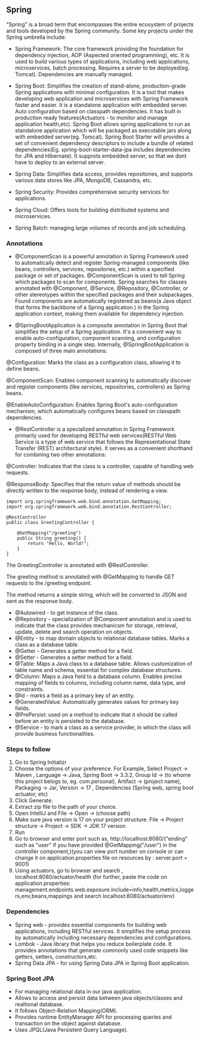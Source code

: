 ## Spring

"Spring" is a broad term that encompasses the entire ecosystem of projects and tools developed by the Spring community.
Some key projects under the Spring umbrella include:

- Spring Framework: The core framework providing the foundation for dependency injection, AOP (Aspected oriented programming), etc. It is used to build various types of applications, including web applications, microservices, batch processing. Requires a server to be deployed(eg. Tomcat). Dependencies are manually managed.

- Spring Boot: Simplifies the creation of stand-alone, production-grade Spring applications with minimal configuration. It is a tool that makes developing web application and microservices with Spring Framework faster and easier. It is a standalone application with embedded server. Auto configuration based on classpath dependencies. It has built in production ready features(Actuators - to monitor and manage application health,etc). Spring Boot allows spring applications to run as standalone application which will be packaged as executable jars along with embedded server(eg. Tomcat). Spring Boot Starter will provides a set of convenient dependency descriptors to include a bundle of related dependencies(Eg. spring-boot-starter-data-jpa includes dependencies for JPA and Hibernate). It supprots embedded server, so that we dont have to deploy to an external server.

- Spring Data: Simplifies data access, provides repositories, and supports various data stores like JPA, MongoDB, Cassandra, etc.

- Spring Security: Provides comprehensive security services for applications.

- Spring Cloud: Offers tools for building distributed systems and microservices.

- Spring Batch: managing large volumes of records and job scheduling.

### Annotations

- @ComponentScan is a powerful annotation in Spring Framework used to automatically detect and register Spring-managed components (like beans, controllers, services, repositories, etc.) within a specified package or set of packages. @ComponentScan is used to tell Spring which packages to scan for components. Spring searches for classes annotated with @Component, @Service, @Repository, @Controller, or other stereotypes within the specified packages and their subpackages. Found components are automatically registered as beans(a Java object that forms the backbone of a Spring application.) in the Spring application context, making them available for dependency injection.

- @SpringBootApplication is a composite annotation in Spring Boot that simplifies the setup of a Spring application. It's a convenient way to enable auto-configuration, component scanning, and configuration property binding in a single step.
  Internally, @SpringBootApplication is composed of three main annotations:

@Configuration: Marks the class as a configuration class, allowing it to define beans.

@ComponentScan: Enables component scanning to automatically discover and register components (like services, repositories, controllers) as Spring beans.

@EnableAutoConfiguration: Enables Spring Boot's auto-configuration mechanism, which automatically configures beans based on classpath dependencies.

- @RestController is a specialized annotation in Spring Framework primarily used for developing RESTful web services(RESTful Web Service is a type of web service that follows the Representational State Transfer (REST) architectural style). It serves as a convenient shorthand for combining two other annotations:

@Controller: Indicates that the class is a controller, capable of handling web requests.

@ResponseBody: Specifies that the return value of methods should be directly written to the response body, instead of rendering a view.

```
import org.springframework.web.bind.annotation.GetMapping;
import org.springframework.web.bind.annotation.RestController;

@RestController
public class GreetingController {

    @GetMapping("/greeting")
    public String greeting() {
        return "Hello, World!";
    }
}
```

The GreetingController is annotated with @RestController.

The greeting method is annotated with @GetMapping to handle GET requests to the /greeting endpoint.

The method returns a simple string, which will be converted to JSON and sent as the response body.

- @Autowired - to get instance of the class.
- @Repository - specialization of @Component annotation and is used to indicate that the class provides mechanicsm for storage, retrieval, update, delete and search operation on objects.
- @Entity -  to map domain objects to relational database tables. Marks a class as a database table.
- @Getter - Generates a getter method for a field.
- @Setter - Generates a setter method for a field.
- @Table: Maps a Java class to a database table. Allows customization of table name and schema, essential for complex database structures.
- @Column: Maps a Java field to a database column. Enables precise mapping of fields to columns, including column name, data type, and constraints.
- @Id - marks a field as a primary key of an entity.
- @GeneratedValue: Automatically generates values for primary key fields.
- @PrePersist: used on a method to indicate that it should be called before an entity is persisted to the database.
- @Service - to mark a class as a service provider, in which the class will provide business functionalities.

### Steps to follow

1. Go to Spring Initializr
2. Choose the options of your preference. For Example, Select Project -> Maven , Language -> Java, Spring Boot -> 3.3.2, Group Id -> (to whome this project belogs to, eg. com.personal), Artifact -> (project name), Packaging -> Jar, Version -> 17 , Dependencies (Spring web, spring boot actuator, etc)
3. Click Generate.
4. Extract zip file to the path of your choice.
5. Open IntelliJ and File -> Open -> (choose path)
6. Make sure java version is 17 on your project structure. File -> Project structure -> Project -> SDK -> JDK 17 version
7. Run
8. Go to browser and enter port such as, http://localhost:8080/("ending" such as "user" if you have provided @GetMapping("/user") in the controller component,)(you can view port number on console or can change it on application.properties file on resources by : server.port = 9001)
9. Using actuators, go to browser and search , localhost:8080/actuator/health (for further, paste the code on application.properties: management.endpoints.web.exposure.include=info,health,metrics,loggers,env,beans,mappings and search localhost:8080/actuator/env)

### Dependencies
- Spring web - provides essential components for building web applications, including RESTful services. It simplifies the setup process by automatically including necessary dependencies and configurations.
- Lombok - Java library that helps you reduce boilerplate code. It provides annotations that generate commonly used code snippets like getters, setters, constructors,etc. 
- Spring Data JPA - for using Spring Data JPA in Spring Boot application.
### Spring Boot JPA
- For managing relational data in our java application.
- Allows to access and persist data between java objects/classes and realtional database.
- It follows Object-Relation Mapping(ORM).
- Provides runtime EntityManager API for processing queries and transaction on the object against database.
- Uses JPQL(Java Persistent Query Language).
